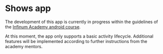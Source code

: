 # Shows app

The development of this app is currently in progress within the guidelines of 
the [Infinum Academy android course](https://infinum.academy/courses/android/).

At this moment, the app only supports a basic activity lifecycle. Additional features will be 
implemented according to further instructions from the academy mentors.

